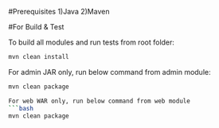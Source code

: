 #Prerequisites
1)Java
2)Maven

#For Build & Test

To build all modules and run tests from root folder:
```bash
mvn clean install      
```
For admin JAR only, run below command from admin module:
```bash 
mvn clean package
```
```bash 
For web WAR only, run below command from web module
```bash 
mvn clean package
```